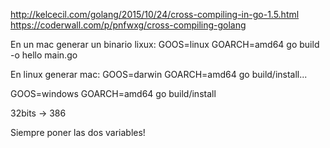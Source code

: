 http://kelcecil.com/golang/2015/10/24/cross-compiling-in-go-1.5.html
https://coderwall.com/p/pnfwxg/cross-compiling-golang

En un mac generar un binario lixux:
GOOS=linux GOARCH=amd64 go build -o hello main.go

En linux generar mac:
GOOS=darwin GOARCH=amd64 go build/install...

GOOS=windows GOARCH=amd64 go build/install

32bits -> 386

Siempre poner las dos variables!
